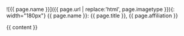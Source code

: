 ![{{ page.name }}]({{ page.url | replace:'html', page.imagetype }}){: width="180px"}
{{ page.name }}: {{ page.title }}, {{ page.affiliation }}

{{ content }}

